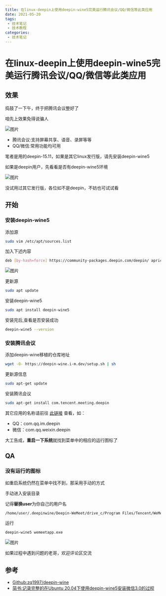 ```yaml
---
title: 在linux-deepin上使用deepin-wine5完美运行腾讯会议/QQ/微信等此类应用
date: 2021-05-20
tags:
 - 技术笔记
 - 技术教程
categories:
 - 技术笔记
---
```

# 在linux-deepin上使用deepin-wine5完美运行腾讯会议/QQ/微信等此类应用

## 效果
捣鼓了一下午，终于把腾讯会议整好了

咱先上效果免得说骗人

![图片](https://img.cdn.sugarat.top/mdImg/MTYyMTUyNDAxNTE2NA==621524015164)

* 腾讯会议:支持屏幕共享、语音、录屏等等
* QQ/微信:常用功能均可用

笔者是用的deepin-15.11，如果是其它linux发行版，请先安装deepin-wine5

如果是deepin用户，先看看是否有deepin-wine5环境

![图片](https://img.cdn.sugarat.top/mdImg/MTYyMTUyNDI0Mzk1NA==621524243954)


没试用过其它发行版，各位如不是deepin，不妨也可试试看
## 开始
### 安装deepin-wine5
添加源
```sh
sudo vim /etc/apt/sources.list
```

加入下述内容

```sh
deb [by-hash=force] https://community-packages.deepin.com/deepin/ apricot main contrib non-free
```

![图片](https://img.cdn.sugarat.top/mdImg/MTYyMTUyNDQyODMyMA==621524428320)

更新源
```sh
sudo apt update
```

安装deepin-wine5
```sh
sudo apt install deepin-wine5
```

安装完后,查看是否安装成功
```sh
deepin-wine5 --version
```

### 安装腾讯会议
添加deepin-wine移植的仓库地址
```sh
wget -O- https://deepin-wine.i-m.dev/setup.sh | sh
```

更新源信息
```sh
sudo apt-get update
```

安装腾讯会议
```sh
sudo apt-get install com.tencent.meeting.deepin
```

其它应用的名称请前往 [此链接](https://deepin-wine.i-m.dev/) 查看，如：
* QQ：com.qq.im.deepin
* 微信：com.qq.weixin.deepin

大工告成，**重启一下系统**就找到菜单中的相应的运行图标了

## QA
### 没有运行的图标
如重启系统仍然在菜单中找不到，那采用手动的方式

手动进入安装目录

记得**替换user**为你自己的用户名
```sh
/home/user/.deepinwine/Deepin-WeMeet/drive_c/Program Files/Tencent/WeMeet
```

运行
```sh
deepin-wine5 wemeetapp.exe
```

![图片](https://img.cdn.sugarat.top/mdImg/MTYyMTUyNTEzNTA3OA==621525135078)


如果过程中遇到问题的老哥，欢迎评论区交流

## 参考
* [Github:zq1997/deepin-wine](https://github.com/zq1997/deepin-wine)
* [简书:记录完整的在Ubuntu 20.04下使用deepin-wine5安装微信3.0的过程](https://www.jianshu.com/p/6740f6c73033)


